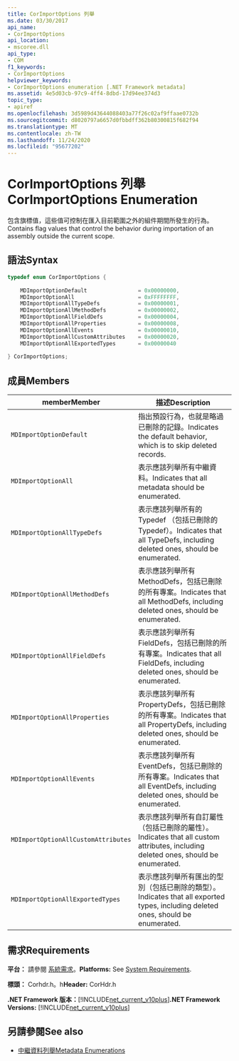```yaml
---
title: CorImportOptions 列舉
ms.date: 03/30/2017
api_name:
- CorImportOptions
api_location:
- mscoree.dll
api_type:
- COM
f1_keywords:
- CorImportOptions
helpviewer_keywords:
- CorImportOptions enumeration [.NET Framework metadata]
ms.assetid: 4e5d03cb-97c9-4ff4-8dbd-17d94ee374d3
topic_type:
- apiref
ms.openlocfilehash: 3d5989d43644088403a77f26c02af9ffaae0732b
ms.sourcegitcommit: d8020797a6657d0fbbdff362b80300815f682f94
ms.translationtype: MT
ms.contentlocale: zh-TW
ms.lasthandoff: 11/24/2020
ms.locfileid: "95677202"
---
```

# <a name="corimportoptions-enumeration"></a><span data-ttu-id="c13c4-102">CorImportOptions 列舉</span><span class="sxs-lookup"><span data-stu-id="c13c4-102">CorImportOptions Enumeration</span></span>

<span data-ttu-id="c13c4-103">包含旗標值，這些值可控制在匯入目前範圍之外的組件期間所發生的行為。</span><span class="sxs-lookup"><span data-stu-id="c13c4-103">Contains flag values that control the behavior during importation of an assembly outside the current scope.</span></span>  
  
## <a name="syntax"></a><span data-ttu-id="c13c4-104">語法</span><span class="sxs-lookup"><span data-stu-id="c13c4-104">Syntax</span></span>  
  
```cpp  
typedef enum CorImportOptions {  
  
    MDImportOptionDefault                = 0x00000000,  
    MDImportOptionAll                    = 0xFFFFFFFF,  
    MDImportOptionAllTypeDefs            = 0x00000001,  
    MDImportOptionAllMethodDefs          = 0x00000002,  
    MDImportOptionAllFieldDefs           = 0x00000004,  
    MDImportOptionAllProperties          = 0x00000008,  
    MDImportOptionAllEvents              = 0x00000010,  
    MDImportOptionAllCustomAttributes    = 0x00000020,  
    MDImportOptionAllExportedTypes       = 0x00000040  
  
} CorImportOptions;  
```  
  
## <a name="members"></a><span data-ttu-id="c13c4-105">成員</span><span class="sxs-lookup"><span data-stu-id="c13c4-105">Members</span></span>  
  
|<span data-ttu-id="c13c4-106">member</span><span class="sxs-lookup"><span data-stu-id="c13c4-106">Member</span></span>|<span data-ttu-id="c13c4-107">描述</span><span class="sxs-lookup"><span data-stu-id="c13c4-107">Description</span></span>|  
|------------|-----------------|  
|`MDImportOptionDefault`|<span data-ttu-id="c13c4-108">指出預設行為，也就是略過已刪除的記錄。</span><span class="sxs-lookup"><span data-stu-id="c13c4-108">Indicates the default behavior, which is to skip deleted records.</span></span>|  
|`MDImportOptionAll`|<span data-ttu-id="c13c4-109">表示應該列舉所有中繼資料。</span><span class="sxs-lookup"><span data-stu-id="c13c4-109">Indicates that all metadata should be enumerated.</span></span>|  
|`MDImportOptionAllTypeDefs`|<span data-ttu-id="c13c4-110">表示應該列舉所有的 Typedef （包括已刪除的 Typedef）。</span><span class="sxs-lookup"><span data-stu-id="c13c4-110">Indicates that all TypeDefs, including deleted ones, should be enumerated.</span></span>|  
|`MDImportOptionAllMethodDefs`|<span data-ttu-id="c13c4-111">表示應該列舉所有 MethodDefs，包括已刪除的所有專案。</span><span class="sxs-lookup"><span data-stu-id="c13c4-111">Indicates that all MethodDefs, including deleted ones, should be enumerated.</span></span>|  
|`MDImportOptionAllFieldDefs`|<span data-ttu-id="c13c4-112">表示應該列舉所有 FieldDefs，包括已刪除的所有專案。</span><span class="sxs-lookup"><span data-stu-id="c13c4-112">Indicates that all FieldDefs, including deleted ones, should be enumerated.</span></span>|  
|`MDImportOptionAllProperties`|<span data-ttu-id="c13c4-113">表示應該列舉所有 PropertyDefs，包括已刪除的所有專案。</span><span class="sxs-lookup"><span data-stu-id="c13c4-113">Indicates that all PropertyDefs, including deleted ones, should be enumerated.</span></span>|  
|`MDImportOptionAllEvents`|<span data-ttu-id="c13c4-114">表示應該列舉所有 EventDefs，包括已刪除的所有專案。</span><span class="sxs-lookup"><span data-stu-id="c13c4-114">Indicates that all EventDefs, including deleted ones, should be enumerated.</span></span>|  
|`MDImportOptionAllCustomAttributes`|<span data-ttu-id="c13c4-115">表示應該列舉所有自訂屬性（包括已刪除的屬性）。</span><span class="sxs-lookup"><span data-stu-id="c13c4-115">Indicates that all custom attributes, including deleted ones, should be enumerated.</span></span>|  
|`MDImportOptionAllExportedTypes`|<span data-ttu-id="c13c4-116">表示應該列舉所有匯出的型別（包括已刪除的類型）。</span><span class="sxs-lookup"><span data-stu-id="c13c4-116">Indicates that all exported types, including deleted ones, should be enumerated.</span></span>|  
  
## <a name="requirements"></a><span data-ttu-id="c13c4-117">需求</span><span class="sxs-lookup"><span data-stu-id="c13c4-117">Requirements</span></span>  

 <span data-ttu-id="c13c4-118">**平台：** 請參閱 [系統需求](../../get-started/system-requirements.md)。</span><span class="sxs-lookup"><span data-stu-id="c13c4-118">**Platforms:** See [System Requirements](../../get-started/system-requirements.md).</span></span>  
  
 <span data-ttu-id="c13c4-119">**標頭：** Corhdr.h。h</span><span class="sxs-lookup"><span data-stu-id="c13c4-119">**Header:** CorHdr.h</span></span>  
  
 <span data-ttu-id="c13c4-120">**.NET Framework 版本：**[!INCLUDE[net_current_v10plus](../../../../includes/net-current-v10plus-md.md)]</span><span class="sxs-lookup"><span data-stu-id="c13c4-120">**.NET Framework Versions:** [!INCLUDE[net_current_v10plus](../../../../includes/net-current-v10plus-md.md)]</span></span>  
  
## <a name="see-also"></a><span data-ttu-id="c13c4-121">另請參閱</span><span class="sxs-lookup"><span data-stu-id="c13c4-121">See also</span></span>

- [<span data-ttu-id="c13c4-122">中繼資料列舉</span><span class="sxs-lookup"><span data-stu-id="c13c4-122">Metadata Enumerations</span></span>](metadata-enumerations.md)
